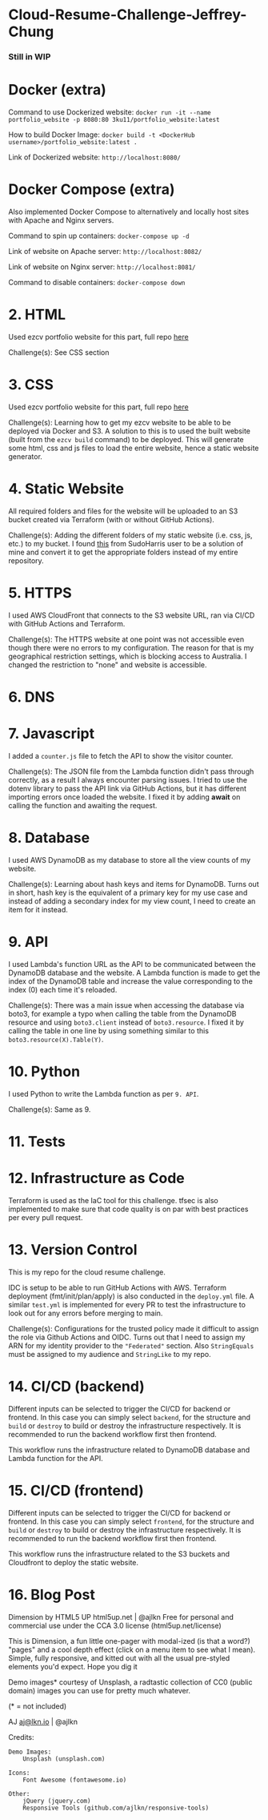 # Cloud-Resume-Challenge-Jeffrey-Chung

<h3>Still in WIP</h3>

<h1>Docker (extra)</h1>

Command to use Dockerized website: `docker run -it --name portfolio_website -p 8080:80 3ku11/portfolio_website:latest`

How to build Docker Image: `docker build -t <DockerHub username>/portfolio_website:latest .`

Link of Dockerized website: `http://localhost:8080/`

<h1> Docker Compose (extra) </h1>

Also implemented Docker Compose to alternatively and locally host sites with Apache and Nginx servers.

Command to spin up containers: `docker-compose up -d`

Link of website on Apache server: `http://localhost:8082/`

Link of website on Nginx server: `http://localhost:8081/`

Command to disable containers: `docker-compose down`

<h1>2. HTML </h1>

Used ezcv portfolio website for this part, full repo <a href="https://github.com/Jeffrey-Chung/personal_github_page" target="_blank">here</a>

Challenge(s): See CSS section

<h1>3. CSS </h1>

Used ezcv portfolio website for this part, full repo <a href="https://github.com/Jeffrey-Chung/personal_github_page" target="_blank">here</a>

Challenge(s): Learning how to get my ezcv website to be able to be deployed via Docker and S3. A solution to this is to used the built website (built from the `ezcv build` command) to be deployed. This will generate some html, css and js files to load the entire website, hence a static website generator. 

<h1> 4. Static Website </h1>

All required folders and files for the website will be uploaded to an S3 bucket created via Terraform (with or without GitHub Actions). 

Challenge(s): Adding the different folders of my static website (i.e. css, js, etc.) to my bucket. I found <a href="https://stackoverflow.com/questions/57456167/uploading-multiple-files-in-aws-s3-from-terraform" target="_blank">this</a> from SudoHarris user to be a solution of mine and convert it to get the appropriate folders instead of my entire repository.

<h1> 5. HTTPS </h1>

I used AWS CloudFront that connects to the S3 website URL, ran via CI/CD with GitHub Actions and Terraform.

Challenge(s): The HTTPS website at one point was not accessible even though there were no errors to my configuration. The 
reason for that is my geographical restriction settings, which is blocking access to Australia. I changed the restriction to "none" and website is accessible. 

<h1> 6. DNS </h1>

<h1> 7. Javascript </h1>

I added a `counter.js` file to fetch the API to show the visitor counter. 

Challenge(s): The JSON file from the Lambda function didn't pass through correctly, as a result I always encounter parsing issues. I tried to use the dotenv library to pass the API link via GitHub Actions, but it has different importing errors once loaded the website. I fixed it by adding <b>await</b> on calling the function and awaiting the request.

<h1> 8. Database </h1>

I used AWS DynamoDB as my database to store all the view counts of my website. 

Challenge(s): Learning about hash keys and items for DynamoDB. Turns out in short, hash key is the equivalent of a primary key for my use case and instead of adding a secondary index for my view count, I need to create an item for it instead. 

<h1> 9. API </h1>

I used Lambda's function URL as the API to be communicated between the DynamoDB database and the website. A Lambda function is made to get the index of the DynamoDB table and increase the value corresponding to the index (0) each time it's reloaded.

Challenge(s): There was a main issue when accessing the database via boto3, for example a typo when calling the table from the DynamoDB resource and using `boto3.client` instead of `boto3.resource`. I fixed it by calling the table in one line by using something similar to this `boto3.resource(X).Table(Y)`.

<h1> 10. Python </h1>

I used Python to write the Lambda function as per `9. API`. 

Challenge(s): Same as 9.

<h1> 11. Tests </h1>

<h1> 12. Infrastructure as Code </h1>

Terraform is used as the IaC tool for this challenge. tfsec is also implemented to make sure that code quality is on par with best practices per every pull request.

<h1> 13. Version Control </h1>

This is my repo for the cloud resume challenge.

IDC is setup to be able to run GitHub Actions with AWS. Terraform deployment (fmt/init/plan/apply) is also conducted in the `deploy.yml` file. A similar `test.yml` is implemented for every PR to test the infrastructure to look out for any errors before merging to main.

Challenge(s): Configurations for the trusted policy made it difficult to assign the role via Github Actions and OIDC. Turns out that I need to assign my ARN for my identity provider to the `"Federated"` section. Also `StringEquals` must be assigned to my audience and `StringLike` to my repo.

<h1> 14. CI/CD (backend) </h1>

Different inputs can be selected to trigger the CI/CD for backend or frontend. In this case you can simply select `backend`, for the structure and `build` or `destroy` to build or destroy the infrastructure respectively. It is recommended to run the backend workflow first then frontend.

This workflow runs the infrastructure related to DynamoDB database and Lambda function for the API.

<h1> 15. CI/CD (frontend) </h1>

Different inputs can be selected to trigger the CI/CD for backend or frontend. In this case you can simply select `frontend`, for the structure and `build` or `destroy` to build or destroy the infrastructure respectively. It is recommended to run the backend workflow first then frontend.

This workflow runs the infrastructure related to the S3 buckets and Cloudfront to deploy the static website.


<h1> 16. Blog Post </h1>

Dimension by HTML5 UP
html5up.net | @ajlkn
Free for personal and commercial use under the CCA 3.0 license (html5up.net/license)


This is Dimension, a fun little one-pager with modal-ized (is that a word?) "pages"
and a cool depth effect (click on a menu item to see what I mean). Simple, fully
responsive, and kitted out with all the usual pre-styled elements you'd expect.
Hope you dig it 

Demo images* courtesy of Unsplash, a radtastic collection of CC0 (public domain) images
you can use for pretty much whatever.

(* = not included)

AJ
aj@lkn.io | @ajlkn


Credits:

	Demo Images:
		Unsplash (unsplash.com)

	Icons:
		Font Awesome (fontawesome.io)

	Other:
		jQuery (jquery.com)
		Responsive Tools (github.com/ajlkn/responsive-tools)
